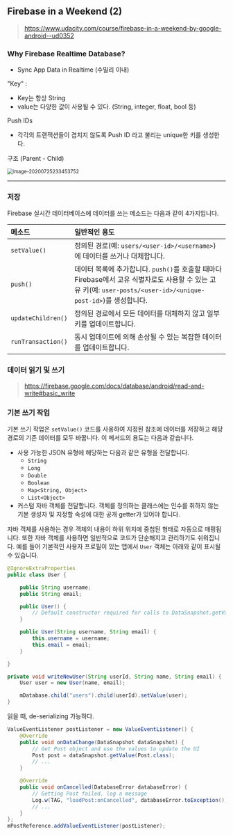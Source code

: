 ## Firebase in a Weekend (2)

> https://www.udacity.com/course/firebase-in-a-weekend-by-google-android--ud0352



### Why Firebase Realtime Database?

- Sync App Data in Realtime (수밀리 이내)



"Key" : <value>

- Key는 항상 String
- value는 다양한 값이 사용될 수 있다. (String, integer, float, bool 등)



Push IDs

- 각각의 트랜잭션들이 겹치지 않도록 Push ID 라고 불리는 unique한 키를 생성한다.



구조 (Parent - Child)

<img src="../../../upload/image-20200725233453752.png" alt="image-20200725233453752" style="zoom:80%;" />



---



### 저장

Firebase 실시간 데이터베이스에 데이터를 쓰는 메소드는 다음과 같이 4가지입니다.

| 메소드             | 일반적인 용도                                                |
| :----------------- | :----------------------------------------------------------- |
| `setValue()`       | 정의된 경로(예: `users/<user-id>/<username>`)에 데이터를 쓰거나 대체합니다. |
| `push()`           | 데이터 목록에 추가합니다. `push()`를 호출할 때마다 Firebase에서 고유 식별자로도 사용할 수 있는 고유 키(예: `user-posts/<user-id>/<unique-post-id>`)를 생성합니다. |
| `updateChildren()` | 정의된 경로에서 모든 데이터를 대체하지 않고 일부 키를 업데이트합니다. |
| `runTransaction()` | 동시 업데이트에 의해 손상될 수 있는 복잡한 데이터를 업데이트합니다. |



### 데이터 읽기 및 쓰기

> https://firebase.google.com/docs/database/android/read-and-write#basic_write

### 기본 쓰기 작업

기본 쓰기 작업은 `setValue()` 코드를 사용하여 지정된 참조에 데이터를 저장하고 해당 경로의 기존 데이터를 모두 바꿉니다. 이 메서드의 용도는 다음과 같습니다.

- 사용 가능한 JSON 유형에 해당하는 다음과 같은 유형을 전달합니다.
  - `String`
  - `Long`
  - `Double`
  - `Boolean`
  - `Map<String, Object>`
  - `List<Object>`
- 커스텀 자바 객체를 전달합니다. 객체를 정의하는 클래스에는 인수를 취하지 않는 기본 생성자 및 지정할 속성에 대한 공개 getter가 있어야 합니다.

자바 객체를 사용하는 경우 객체의 내용이 하위 위치에 중첩된 형태로 자동으로 매핑됩니다. 또한 자바 객체를 사용하면 일반적으로 코드가 단순해지고 관리하기도 쉬워집니다. 예를 들어 기본적인 사용자 프로필이 있는 앱에서 `User` 객체는 아래와 같이 표시될 수 있습니다.

```java
@IgnoreExtraProperties
public class User {

    public String username;
    public String email;

    public User() {
        // Default constructor required for calls to DataSnapshot.getValue(User.class)
    }

    public User(String username, String email) {
        this.username = username;
        this.email = email;
    }

}
```

```java
private void writeNewUser(String userId, String name, String email) {
    User user = new User(name, email);

    mDatabase.child("users").child(userId).setValue(user);
}
```

읽을 때, de-serializing 가능하다.

```java
ValueEventListener postListener = new ValueEventListener() {
    @Override
    public void onDataChange(DataSnapshot dataSnapshot) {
        // Get Post object and use the values to update the UI
        Post post = dataSnapshot.getValue(Post.class);
        // ...
    }

    @Override
    public void onCancelled(DatabaseError databaseError) {
        // Getting Post failed, log a message
        Log.w(TAG, "loadPost:onCancelled", databaseError.toException());
        // ...
    }
};
mPostReference.addValueEventListener(postListener);
```